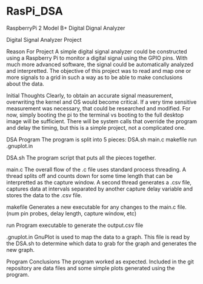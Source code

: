 # RasPi_DSA
RaspberryPi 2 Model B+ Digital Dignal Analyzer

Digital Signal Analyzer Project

Reason For Project
A simple digital signal analyzer could be constructed using a Raspberry Pi to monitor a digital signal using the GPIO pins. With much more advanced software, the signal could be automatically analyzed and interpretted. The objective of this project was to read and map one or more signals to a grid in such a way as to be able to make conclusions about the data. 


Initial Thoughts
Clearly, to obtain an accurate signal measurement, overwriting the kernel and OS would become critical. If a very time sensitive measurement was necessary, that could be researched and modified. For now, simply booting the pi to the terminal vs booting to the full desktop image will be sufficient. There will be system calls that override the program and delay the timing, but this is a simple project, not a complicated one.


DSA Program
The program is split into 5 pieces:
  DSA.sh
  main.c
  makefile
  run
  .gnuplot.in

DSA.sh
  The program script that puts all the pieces together.
  
main.c
  The overall flow of the .c file uses standard process threading. A thread splits off and counts down for some time length that can be interpretted as the capture window. A second thread generates a .csv file, captures data at intervals separated by another capture delay variable and stores the data to the .csv file.

makefile
  Generates a new executable for any changes to the main.c file. (num pin probes, delay length, capture window, etc)
  
run
  Program executable to generate the output.csv file
  
.gnuplot.in
  GnuPlot is used to map the data to a graph. This file is read by the DSA.sh to determine which data to grab for the graph and generates the new graph. 
  
Program Conclusions
The program worked as expected. Included in the git repository are data files and some simple plots generated using the program.

